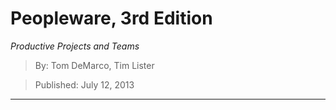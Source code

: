 # Peopleware, 3rd Edition
*Productive Projects and Teams*

> By: Tom DeMarco, Tim Lister

> Published: July 12, 2013

---